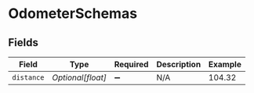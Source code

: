 # OdometerSchemas


## Fields

| Field              | Type               | Required           | Description        | Example            |
| ------------------ | ------------------ | ------------------ | ------------------ | ------------------ |
| `distance`         | *Optional[float]*  | :heavy_minus_sign: | N/A                | 104.32             |